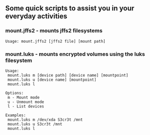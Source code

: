 ## Some quick scripts to assist you in your everyday activities

### mount.jffs2 - mounts jffs2 filesystems
```
Usage: mount.jffs2 [jffs2 file] [mount path]
```

### mount.luks - mounts encrypted volumes using the luks filesystem
```
Usage:
 mount.luks m [device path] [device name] [mountpoint]
 mount.luks u [device name] [mountpoint]
 mount.luks l
 
Options:
 m - Mount mode
 u - Unmount mode
 l - List devices
 
Examples:
 mount.luks m /dev/xda S3cr3t /mnt
 mount.luks u S3cr3t /mnt
 mount.luks l
 ```